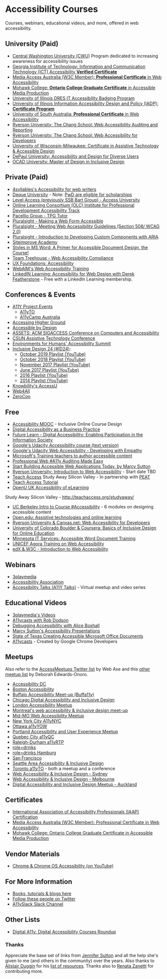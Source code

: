 # Accessibility Courses
Courses, webinars, educational videos, and more, offered in web accessibility.

## University (Paid)
- [Central Washington University (CWU)](http://www.cwu.edu/accessibility-studies/)
  Program dedicated to increasing awareness for accessibility issues
- [Georgia Institute of Technology: Information and Communication Technology (ICT) Accessibility **Verified Certificate**](https://www.edx.org/course/information-communication-technology-ict-gtx-ict100x)
- [Media Access Australia (W3C Member): **Professional Certificate** in Web Accessibility](https://www.mediaaccess.org.au/digitalaccessibilityservices/services/education-and-training/pcwa/)
- [Mohawk College: **Ontario College Graduate Certificate** in Accessible Media Production](https://www.mohawkcollege.ca/programs/graduate-studies/accessible-media-production-390)
- [University of Illinois DRES IT Accessibility Badging Program](http://disability.illinois.edu/academic-support/accessible-it-group/badging)
- [University of Illinois Information Accessibility Design and Policy (IADP): **Certificate Program**](https://online.illinois.edu/online-programs/graduate-certificates/information-accessibility-design-policy?iadp)
- [University of South Australia: **Professional Certificate** in Web Accessibility](https://unisa.edu.au/education-arts-and-social-sciences/school-of-creative-industries/degrees/short-programs/professional-certificate-in-web-accessibility/)
- [Ryerson University: The Chang School: Web Accessibility Auditing and Reporting](https://continuing.ryerson.ca/search/publicCourseSearchDetails.do?method=load&courseId=258041&selectedProgramAreaId=18614&selectedProgramStreamId=18642)
- [Ryerson University: The Chang School: Web Accessibility for Developers](https://continuing.ryerson.ca/search/publicCourseSearchDetails.do?method=load&courseId=258107)
- [University of Wisconsin-Milwaukee: Certificate in Assistive Technology & Accessible Design](https://uwm.edu/healthsciences/academics/certificate-in-assistive-technology-accessible-design/)
- [DePaul University: Accessibility and Design for Diverse Users](https://www.cdm.depaul.edu/academics/Pages/current/Requirements-MS-in-Human-Computer-Interaction.aspx)
- [OCAD University: Master of Design in Inclusive Design](https://www.ocadu.ca/academics/graduate-studies/inclusive-design)


## Private (Paid)
- [4syllables's Accessibility for web writers](http://4syllables.com.au/training/web-writing-accessibility/)
- [Deque University](https://www.deque.com/services/deque-university/) - Note: [PwD are eligible for scholarships](https://dequeuniversity.com/scholarships)
- [Level Access (previously SSB Bart Group) - Access University](https://www.levelaccess.com/products/access-university/)
- [Online Learning Consortium (OLC) Institute for Professional Development Accessibility Track](https://onlinelearningconsortium.org/learn/olc-new-institute-schedule/#track-Accessibility)
- [Pacellio Group - TPG Tutor](https://www.paciellogroup.com/products/tpg-tutor/)
- [Pluralsight - Making a Web Form Accessible](https://www.pluralsight.com/courses/web-form-accessible)
- [Pluralsight - Meeting Web Accessibility Guidelines (Section 508/ WCAG 2.0)](https://www.pluralsight.com/courses/web-accessibility-meeting-guidelines)
- [Pluralsight - Introduction to Developing Custom Components with ARIA](https://www.pluralsight.com/courses/introduction-developing-custom-components-aria)
- [Siteimprove Academy](https://siteimprove.com/en-ca/services/e-learning-courses/)
- [Styles in MS Word: A Primer for Accessible Document Design, the Course!](http://www.karlencommunications.com/StylesInWordCourse.html)
- [Team Treehouse - Web Accessibility Compliance](https://teamtreehouse.com/library/web-accessibility-compliance)
- [UX Foundations: Accessibility](https://www.lynda.com/Accessibility-tutorials/Foundations-UX-Accessibility/435008-2.html)
- [WebAIM's Web Accessibility Training](http://webaim.org/training/)
- [LinkedIN Learning: Accessibility for Web Design with Derek Featherstone](https://www.linkedin.com/learning/accessibility-for-web-design/welcome) - Free with a LinkedIn Learning membership.


## Conferences & Events
- [A11Y Project Events](https://a11yproject.com/events/#upcoming)
    - [A11yTO](https://a11yto.com)
    - [A11yCamp Australia](https://a11ycamp.org.au/)
- [Accessing Higher Ground](http://accessinghigherground.org)
- [Accessible by Design](https://accessiblebydesign.org)
- [ASSETS: ACM SIGACCESS Conference on Computers and Accessibility](https://assets19.sigaccess.org/)
- [CSUN Assistive Technology Conference](http://www.csun.edu/cod/conference)
- [Environments for Humans' Accessibility Summit](http://environmentsforhumans.com/2017/accessu-summit/)
- [Inclusive Design 24 (#ID24)](http://www.inclusivedesign24.org/):
   - [October 2019 Playlist (YouTube)](https://www.youtube.com/playlist?list=PLn7dsvRdQEfFd5n_h8gltIoTfzUE_zywu)
   - [October 2018 Playlist (YouTube)](https://www.youtube.com/playlist?list=PLn7dsvRdQEfEnBxpVztmJ8KCKNJ_P-hR6)
   - [November 2017 Playlist (YouTube)](https://www.youtube.com/playlist?list=PLn7dsvRdQEfGvHBILiQDsrkVf3oo0-shO)
   - [June 2017 Playlist (YouTube)](https://www.youtube.com/playlist?list=PL95LOQw9SLWwqX2xoYidVO2YA7gknhmcx)
   - [2016 Playlist (YouTube)](https://www.youtube.com/playlist?list=PL95LOQw9SLWxmcZtzBiFuT9HAJKFJnl2n)
   - [2014 Playlist (YouTube)](https://www.youtube.com/playlist?list=PL95LOQw9SLWzKYfjwmx6edsP1Exs83CKc)
- [Knowbility's AccessU](https://www.knowbility.org/education/accessu/)
- [Web4All](http://w4a.info)
- [ZeroCon](https://conference.zeroproject.org/)


## Free
- [Accessibility MOOC](http://accessibility.mrooms.net/#a11y) - Inclusive Online Course Design
- [Digital Accessibility as a Business Practice](https://de.ryerson.ca/wa/business/)
- [Future Learn - Digital Accessibility: Enabling Participation in the Information Society](https://www.futurelearn.com/courses/digital-accessibility)
- [Google's Udacity Accessibility course (text version)](https://developers.google.com/web/fundamentals/accessibility/)
- [Google's Udacity Web Accessibility - Developing with Empathy](https://www.udacity.com/course/web-accessibility--ud891)
- [Microsoft's Training teachers to author accessible content ](https://education.microsoft.com/courses-and-resources/courses/training-teachers-to-author-accessible-content)
- [Professional Web #A11y Auditing Made Easy](https://de.ryerson.ca/wa/)
- [Start Building Accessible Web Applications Today, by Marcy Sutton](https://egghead.io/courses/start-building-accessible-web-applications-today)
- [Ryerson University: Introduction to Web Accessibility](https://de.ryerson.ca/wa/introduction/) - Start date TBD
- [Teach Access](http://teachaccess.org/) Study Away Silicon Valley - In partnership with [PEAT](https://www.peatworks.org/)
- [Teach Access Tutorial](https://teachaccess.github.io/tutorial/)
- [OpenU UK Accessibility of eLearning](https://www.open.edu/openlearn/education-development/education-careers/accessibility-elearning/content-section-0?active-tab=content-tab)

Study Away Silicon Valley - http://teachaccess.org/studyaway/

- [UC Berkeley Intro to Course #Accessibility](http://bit.ly/coursea11y) - 6 modules on designing accessible content
- [Open.edu: Assistive technologies and online learning](http://www.open.edu/openlearn/education-development/assistive-technologies-and-online-learning/content-section-0)
- [Ryerson University & Canvas.net: Web Accessibility for Developers](https://www.canvas.net/browse/ryersonu/courses/adv-web-accessibility)
- [University of Colorado Boulder & Coursera: Basics of Inclusive Design for Online Education](https://www.coursera.org/learn/inclusive-design)
- [Minnesota IT Services: Accessible Word Document Training](https://mn.gov/mnit/about-mnit/accessibility/training/)
- [UNICEF Agora Training on Web Accessibility](https://agora.unicef.org/local/search/index.php?resetsession=1&search=accessibility)
- [edX & W3C - Introduction to Web Accessibility](https://www.edx.org/course/web-accessibility-introduction)

## Webinars
- [3playmedia](http://www.3playmedia.com/resources/webinars/)
- [Accessibility Association](http://www.accessibilityassociation.org/content.asp?contentid=161)
- [Accessibility Talks (A11Y Talks)](https://www.youtube.com/channel/UC__nH6oZrFXcUevljYJKbsw/about) - Virtual meetup and video series


## Educational Videos
- [3playmedia's Videos](http://www.3playmedia.com/resources/videos/)
- [A11ycasts with Rob Dodson](https://www.youtube.com/playlist?list=PLNYkxOF6rcICWx0C9LVWWVqvHlYJyqw7g)
- [Debugging Accessibility with Alice Boxhall](https://www.youtube.com/watch?v=B9qzdVcIj5U&feature=youtu.be)
- [Marcy Sutton's Accessibility Presentations](https://marcysutton.com/talks/)
- [State of Texas Creating Accessible Microsoft Office Documents](https://gov.texas.gov/organization/disabilities/accessibledocs)
- [A11ycasts](https://www.youtube.com/results?search_query=A11ycasts) - Created by Google Chrome Developers


## Meetups
Also refer to the [AccessMeetups Twitter list](https://twitter.com/webaxe/lists/accessmeetups) by Web Axe and this [other meetup list](http://www.lireo.com/accessibility-inclusive-design-in-person-groups/) by Deborah Edwards-Onoro.

- [Accessibility DC](https://www.meetup.com/Accessibility-DC/)
- [Boston Accessibility](https://www.meetup.com/a11yBos/)
- [Buffalo Accessibility Meet-up (Buffa11y)](http://buffa11y.org)
- [Chicago Digital Accessibility and Inclusive Design](https://www.meetup.com/a11ychi/)
- [London Accessibility Meetup](https://www.meetup.com/London-Accessibility-Meetup/)
- [Montreal's web accessibility & inclusive design meet-up](https://www.meetup.com/a11ymtl/)
- [Mid-MO Web Accessibility Meetup](https://www.facebook.com/groups/1981893992043062/)
- [New York City A11yNYC](http://a11ynyc.com/)
- [Ottawa a11yYOW](https://www.meetup.com/a11yOttawa)
- [Portland Accessibility and User Experience Meetup](https://www.meetup.com/Portland-Accessibility-and-User-Experience-Meetup/)
- [Quebec City a11yQC](http://a11yqc.org/)
- [Raleigh-Durham a11yRTP](https://www.meetup.com/a11yRTP/)
- [role=drinks](https://www.roledrinks.com/)
- [role=drinks Hamburg](http://www.roledrinks.de/)
- [San Francisco](https://www.meetup.com/a11ybay/)
- [Seattle Area Accessibility & Inclusive Design](https://www.meetup.com/a11ysea/)
- [Toronto a11yTO](https://www.meetup.com/a11yTo/) - both a meetup and a conference
- [Web Accessibility & Inclusive Design - Sydney ](https://www.meetup.com/Sydney-Web-Accessibility-Inclusive-Design/)
- [Web Accessibility & Inclusive Design - Melbourne](https://www.meetup.com/Melbourne-Web-Accessibility-Inclusive-Design/)
- [Digital Accessibility and Inclusive Design Meetup - Auckland](https://www.meetup.com/Auckland-Digital-Accessibility-and-Inclusive-Design-Meetup/)

## Certificates
- [International Association of Accessibility Professionals (IAAP) Certification](http://www.accessibilityassociation.org/certification)
- [Media Access Australia (W3C Member): Professional Certificate in Web Accessibility](https://www.mediaaccess.org.au/digitalaccessibilityservices/services/education-and-training/pcwa/)
- [Mohawk College: Ontario College Graduate Certificate in Accessible Media Production](https://www.mohawkcollege.ca/programs/graduate-studies/accessible-media-production-390)


## Vendor Materials
- [Chrome & Chrome OS Accessibility (on YouTube)](https://www.youtube.com/playlist?list=PL5aqr5w5fRe7QWzXhqxrilIVduWEmLHM2)


## For More Information
- [Books, tutorials & blogs here](https://github.com/mgifford/a11y-courses/blob/master/Reading-Material.md)
- [Follow these people on Twitter](https://github.com/joe-watkins/top-people-to-follow-in-web-accessibility)
- [A11ySlack Slack Channel](https://developer.paciellogroup.com/blog/2015/07/anybody-can-be-an-a11y-slacker/)

## Other Lists
- [Digital A11y: Digital Accessibility Courses Roundup](https://www.digitala11y.com/digital-accessibility-courses-roundup/)

### Thanks
Appreciate the base set of links from [Jennifer Sutton](https://twitter.com/jsutt) and all the help she's given to me (and others in the community) over the years. Also thanks to [Alistair Duggin](https://twitter.com/dugboticus) for his [list of resources](https://github.com/alphagov/accessibility-guidance/wiki/resources). Thanks also to [Renata Zanetti](https://twitter.com/Zanetti_R) for contributing more.

